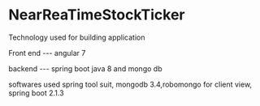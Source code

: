 # NearReaTimeStockTicker


Technology used for building application 

Front end --- angular 7

backend --- spring boot java 8 and mongo db


softwares used spring tool suit, mongodb 3.4,robomongo for client view, spring boot 2.1.3 
